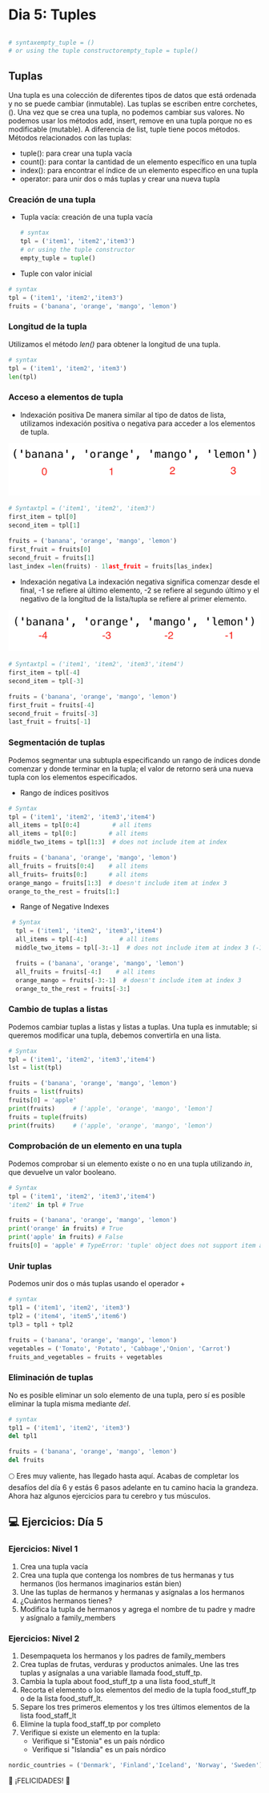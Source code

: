 # Dia 5: Tuples

## 

```python
# syntaxempty_tuple = ()
# or using the tuple constructorempty_tuple = tuple()
```

## Tuplas

Una tupla es una colección de diferentes tipos de datos que está ordenada y no se puede cambiar (inmutable). Las tuplas se escriben entre corchetes, (). Una vez que se crea una tupla, no podemos cambiar sus valores. No podemos usar los métodos add, insert, remove en una tupla porque no es modificable (mutable). A diferencia de list, tuple tiene pocos métodos. Métodos relacionados con las tuplas:

- tuple(): para crear una tupla vacía
- count(): para contar la cantidad de un elemento específico en una tupla
- index(): para encontrar el índice de un elemento específico en una tupla
- operator: para unir dos o más tuplas y crear una nueva tupla

### Creación de una tupla

- Tupla vacía: creación de una tupla vacía
    
    ```python
    # syntax
    tpl = ('item1', 'item2','item3')
    # or using the tuple constructor
    empty_tuple = tuple()
    ```
    
- Tuple con valor inicial
    
```python
# syntax
tpl = ('item1', 'item2','item3')
fruits = ('banana', 'orange', 'mango', 'lemon')
```
### Longitud de la tupla

Utilizamos el método *len()* para obtener la longitud de una tupla.

```python
# syntax
tpl = ('item1', 'item2', 'item3')
len(tpl)
```

### Acceso a elementos de tupla

- Indexación positiva
De manera similar al tipo de datos de lista, utilizamos indexación positiva o negativa para acceder a los elementos de tupla.
    
![30-Days-Of-Pythonimagestuples_index.png](img/30-Days-Of-Pythonimagestuples_index.png)

```python
# Syntaxtpl = ('item1', 'item2', 'item3')
first_item = tpl[0]
second_item = tpl[1]
```

```python
fruits = ('banana', 'orange', 'mango', 'lemon')
first_fruit = fruits[0]
second_fruit = fruits[1]
last_index =len(fruits) - 1last_fruit = fruits[las_index]
```

- Indexación negativa
La indexación negativa significa comenzar desde el final, -1 se refiere al último elemento, -2 se refiere al segundo último y el negativo de la longitud de la lista/tupla se refiere al primer elemento.
    
![30-Days-Of-Pythonimagestuple_negative_indexing.png](img/30-Days-Of-Pythonimagestuple_negative_indexing.png)
    

```python
# Syntaxtpl = ('item1', 'item2', 'item3','item4')
first_item = tpl[-4]
second_item = tpl[-3]
```

```python
fruits = ('banana', 'orange', 'mango', 'lemon')
first_fruit = fruits[-4]
second_fruit = fruits[-3]
last_fruit = fruits[-1]
```

### Segmentación de tuplas

Podemos segmentar una subtupla especificando un rango de índices donde comenzar y donde terminar en la tupla; el valor de retorno será una nueva tupla con los elementos especificados.

- Rango de índices positivos

```python
# Syntax
tpl = ('item1', 'item2', 'item3','item4')
all_items = tpl[0:4]         # all items
all_items = tpl[0:]         # all items
middle_two_items = tpl[1:3]  # does not include item at index
```

```python
fruits = ('banana', 'orange', 'mango', 'lemon')
all_fruits = fruits[0:4]    # all items
all_fruits= fruits[0:]      # all items
orange_mango = fruits[1:3]  # doesn't include item at index 3
orange_to_the_rest = fruits[1:]
```

- Range of Negative Indexes

```python
 # Syntax
  tpl = ('item1', 'item2', 'item3','item4')
  all_items = tpl[-4:]         # all items
  middle_two_items = tpl[-3:-1]  # does not include item at index 3 (-1)
```

```python
  fruits = ('banana', 'orange', 'mango', 'lemon')
  all_fruits = fruits[-4:]    # all items
  orange_mango = fruits[-3:-1]  # doesn't include item at index 3
  orange_to_the_rest = fruits[-3:]
```

### Cambio de tuplas a listas

Podemos cambiar tuplas a listas y listas a tuplas. Una tupla es inmutable; si queremos modificar una tupla, debemos convertirla en una lista.

```python
# Syntax
tpl = ('item1', 'item2', 'item3','item4')
lst = list(tpl)
```

```python
fruits = ('banana', 'orange', 'mango', 'lemon')
fruits = list(fruits)
fruits[0] = 'apple'
print(fruits)     # ['apple', 'orange', 'mango', 'lemon']
fruits = tuple(fruits)
print(fruits)     # ('apple', 'orange', 'mango', 'lemon')
```

### Comprobación de un elemento en una tupla

Podemos comprobar si un elemento existe o no en una tupla utilizando *in*, que devuelve un valor booleano.

```python
# Syntax
tpl = ('item1', 'item2', 'item3','item4')
'item2' in tpl # True
```

```python
fruits = ('banana', 'orange', 'mango', 'lemon')
print('orange' in fruits) # True
print('apple' in fruits) # False
fruits[0] = 'apple' # TypeError: 'tuple' object does not support item assignment
```

### Unir tuplas

Podemos unir dos o más tuplas usando el operador +

```python
# syntax
tpl1 = ('item1', 'item2', 'item3')
tpl2 = ('item4', 'item5','item6')
tpl3 = tpl1 + tpl2
```

```python
fruits = ('banana', 'orange', 'mango', 'lemon')
vegetables = ('Tomato', 'Potato', 'Cabbage','Onion', 'Carrot')
fruits_and_vegetables = fruits + vegetables
```

### Eliminación de tuplas

No es posible eliminar un solo elemento de una tupla, pero sí es posible eliminar la tupla misma mediante *del*.

```python
# syntax
tpl1 = ('item1', 'item2', 'item3')
del tpl1
```

```python
fruits = ('banana', 'orange', 'mango', 'lemon')
del fruits
```

🌕 Eres muy valiente, has llegado hasta aquí. Acabas de completar los desafíos del día 6 y estás 6 pasos adelante en tu camino hacia la grandeza. Ahora haz algunos ejercicios para tu cerebro y tus músculos.

## 💻 Ejercicios: Día 5

### Ejercicios: Nivel 1

1. Crea una tupla vacía
2. Crea una tupla que contenga los nombres de tus hermanas y tus hermanos (los hermanos imaginarios están bien)
3. Une las tuplas de hermanos y hermanas y asígnalas a los hermanos
4. ¿Cuántos hermanos tienes?
5. Modifica la tupla de hermanos y agrega el nombre de tu padre y madre y asígnalo a family_members

### Ejercicios: Nivel 2

1. Desempaqueta los hermanos y los padres de family_members
2. Crea tuplas de frutas, verduras y productos animales. Une las tres tuplas y asígnalas a una variable llamada food_stuff_tp.
3. Cambia la tupla about food_stuff_tp a una lista food_stuff_lt
4. Recorta el elemento o los elementos del medio de la tupla food_stuff_tp o de la lista food_stuff_lt.
5. Separe los tres primeros elementos y los tres últimos elementos de la lista food_staff_lt
6. Elimine la tupla food_staff_tp por completo
7. Verifique si existe un elemento en la tupla:
    - Verifique si "Estonia" es un país nórdico
    - Verifique si "Islandia" es un país nórdico
    
```python
nordic_countries = ('Denmark', 'Finland','Iceland', 'Norway', 'Sweden')
```
    

🎉 ¡FELICIDADES! 🎉